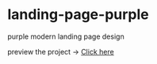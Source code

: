 # landing-page-purple
 purple modern landing page design
 
 preview the project → [Click here](https://effulgent-frangollo-7b360d.netlify.app/)
